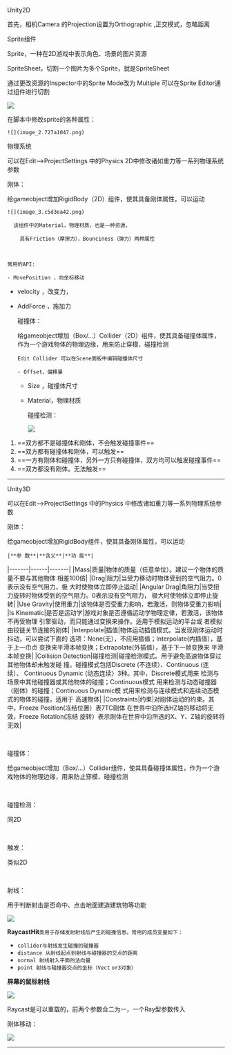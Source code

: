 Unity2D

  首先，相机Camera 的Projection设置为Orthographic ,正交模式，忽略距离


Sprite组件

  Sprite，一种在2D游戏中表示角色、场景的图片资源

  SpriteSheet，切割一个图片为多个Sprite，就是SpriteSheet

  通过更改资源的Inspector中的Sprite Mode改为 Multiple 可以在Sprite Editor通过组件进行切割



  ![](https://cdn.jsdelivr.net/gh/JulyFire1024/JulyFireMarkdownPictureBed/202205110002794.png)



  在脚本中修改sprite的各种属性：

    ![](image_2.727a1047.png)




物理系统

可以在Edit—\>ProjectSettings 中的Physics 2D中修改诸如重力等一系列物理系统参数

  刚体：

  给gameobject增加RigidBody（2D）组件，使其具备刚体属性，可以运动

    ![](image_3.c5d3ea42.png)
    
      该组件中的Material，物理材质，也是一种资源，
    
        具有Friction（摩擦力），Bounciness（弹力）两种属性



    常用的API:
    
    - MovePosition ，向坐标移动
  - velocity ，改变力，
- AddForce ，施加力

  
    碰撞体：

    给gameobject增加（Box/…）Collider（2D）组件，使其具备碰撞体属性，作为一个游戏物体的物理边缘，用来防止穿模、碰撞检测

      Edit Collider 可以在Scene面板中编辑碰撞体尺寸

      - Offset，偏移量
    - Size ，碰撞体尺寸
  - Material，物理材质


    碰撞检测：
    
      ![](image_4.ea99cafa.png)





1) ==双方都不是碰撞体和刚体，不会触发碰撞事件==
2) ==双方都有碰撞体和刚体，可以触发==
3) ==一方有刚体和碰撞体，另外一方只有碰撞体，双方均可以触发碰撞事件==
4) ==双方都没有刚体。无法触发==


-----
Unity3D

可以在Edit—\>ProjectSettings 中的Physics 中修改诸如重力等一系列物理系统参数

刚体：

  给gameobject增加RigidBody组件，使其具备刚体属性，可以运动

    |**参 数**|**含义**|**功 能**|
|-------|------|-------|
    |Mass|质量|物体的质量（任意单位）。建议一个物体的质量不要与其他物体 相差100倍|
    |Drag|阻力|当受力移动时物体受到的空气阻力。0表示没有空气阻力，极 大时使物体立即停止运动|
    |Angular Drag|角阻力|当受扭力旋转时物体受到的空气阻力。0表示没有空气阻力， 极大时使物体立即停止旋转|
    |Use Gravity|使用重力|该物体是否受重力影响，若激活，则物体受重力影响|
    |Is Kinematic|是否是运动学|游戏对象是否遵循运动学物理定律，若激活，该物体不再受物理 引擎驱动，而只能通过变换来操作。适用于模拟运动的平台或 者模拟由铰链关节连接的刚体|
    |Interpolate|插值|物体运动插值模式。当发现刚体运动时抖动，可以尝试下面的 选项：None(无），不应用插值；Interpolate(内插值），基于上一巾贞 变换来平滑本帧变换；Extrapolate(外插值），基于下一帧变换来 平滑本帧变换|
    |Collision Detection|碰撞检测|碰撞检测模式。用于避免高速物体穿过其他物体却未触发碰 撞。碰撞模式包括Discrete (不连续）、Continuous (连续）、 Continuous Dynamic (动态连续〉3种。其中，Discrete模式用来 检测与场景中其他碰撞器或其他物体的碰撞；Continuous模式 用来检测与动态碰撞器（刚体）的碰撞；Continuous Dynamic模 式用来检测与连续模式和连续动态模式的物体的碰撞，适用于 高速物体|
    |Constraints|约束|对刚体运动的约束。其中，Freeze Position(冻结位置）表7TC刚体 在世界中沿所选HZ轴的移动将无效，Freeze Rotation(冻结 旋转）表示刚体在世界中沿所选的X、Y、Z轴的旋转将无效|


​    


碰撞体：

  给gameobject增加（Box/…）Collider组件，使其具备碰撞体属性，作为一个游戏物体的物理边缘，用来防止穿模、碰撞检测

​    


碰撞检测：

  同2D

​    


触发：

  类似2D

​    



射线：

用于判断射击是否命中、点击地面建造建筑物等功能

  ![](https://cdn.jsdelivr.net/gh/JulyFire1024/JulyFireMarkdownPictureBed/202205110002898.png)




  **RaycastHit**`类用于存储发射射线后产生的碰撞信息。常用的成员变量如下：`

  - `collider与射线发生碰撞的碰撞器`
- `distance 从射线起点到射线与碰撞器的交点的距离`
- `normal 射线射入平面的法向量`
- `point 射线与碰撞器交点的坐标（Vect` `or3对象）`




**屏幕的鼠标射线**

  ![](https://cdn.jsdelivr.net/gh/JulyFire1024/JulyFireMarkdownPictureBed/202205110002005.png)


Raycast是可以重载的，前两个参数合二为一，一个Ray型参数传入





刚体移动：

  ![](https://cdn.jsdelivr.net/gh/JulyFire1024/JulyFireMarkdownPictureBed/202205110002240.png)



-----

